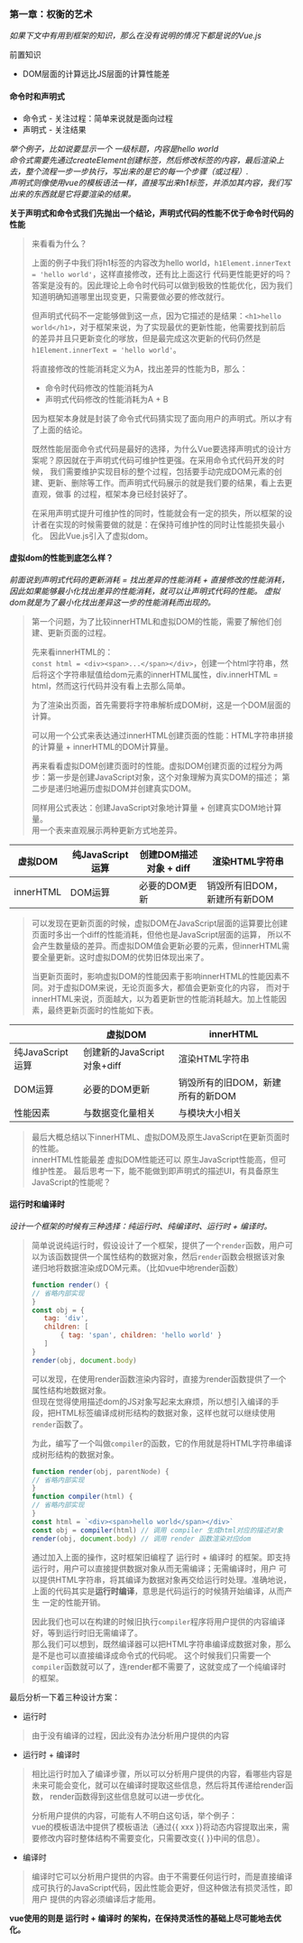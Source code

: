 ### 第一章：权衡的艺术
_如果下文中有用到框架的知识，那么在没有说明的情况下都是说的Vue.js_  

前置知识
 - DOM层面的计算远比JS层面的计算性能差

#### 命令时和声明式
 - 命令式 - 关注过程：简单来说就是面向过程
 - 声明式 - 关注结果

_举个例子，比如说要显示一个 一级标题，内容是hello world_  
_命令式需要先通过createElement创建标签，然后修改标签的内容，最后渲染上去，整个流程一步一步执行，写出来的是它的每一个步骤（或过程）._  
_声明式则像使用vue的模板语法一样，直接写出来h1标签，并添加其内容，我们写出来的东西就是它将要渲染的结果。_  

**关于声明式和命令式我们先抛出一个结论，声明式代码的性能不优于命令时代码的性能**  
> 来看看为什么？  
>
>   上面的例子中我们将h1标签的内容改为hello world，`h1Element.innerText = 'hello world'`，这样直接修改，还有比上面这行
>代码更性能更好的吗？答案是没有的。因此理论上命令时代码可以做到极致的性能优化，因为我们知道明确知道哪里出现变更，只需要做必要的修改就行。  
>
>   但声明式代码不一定能够做到这一点，因为它描述的是结果：`<h1>hello world</h1>`，对于框架来说，为了实现最优的更新性能，他需要找到前后
>的差异并且只更新变化的嗲放，但是最完成这次更新的代码仍然是`h1Element.innerText = 'hello world'`。  
>
>   将直接修改的性能消耗定义为A，找出差异的性能为B，那么：  
>   - 命令时代码修改的性能消耗为A
>   - 声明式代码修改的性能消耗为A + B
>
>   因为框架本身就是封装了命令式代码猜实现了面向用户的声明式。所以才有了上面的结论。  
>
>   既然性能层面命令式代码是最好的选择，为什么Vue要选择声明式的设计方案呢？原因就在于声明式代码可维护性更强。在采用命令式代码开发的时候，
>我们需要维护实现目标的整个过程，包括要手动完成DOM元素的创建、更新、删除等工作。而声明式代码展示的就是我们要的结果，看上去更直观，做事
>的过程，框架本身已经封装好了。  
>
>   在采用声明式提升可维护性的同时，性能就会有一定的损失，所以框架的设计者在实现的时候需要做的就是：在保持可维护性的同时让性能损失最小化。
>因此Vue.js引入了虚拟dom。

#### 虚拟dom的性能到底怎么样？
_前面说到声明式代码的更新消耗 = 找出差异的性能消耗 + 直接修改的性能消耗，因此如果能够最小化找出差异的性能消耗，就可以让声明式代码的性能。_
_虚拟dom就是为了最小化找出差异这一步的性能消耗而出现的。_  

>   第一个问题，为了比较innerHTML和虚拟DOM的性能，需要了解他们创建、更新页面的过程。  
>
>   先来看innerHTML的：  
>   `const html = <div><span>...</span></div>`，创建一个html字符串，然后将这个字符串赋值给dom元素的innerHTML属性，div.innerHTML
> = html，然而这行代码并没有看上去那么简单。  
>
>   为了渲染出页面，首先需要将字符串解析成DOM树，这是一个DOM层面的计算。  
>
>   可以用一个公式来表达通过innerHTML创建页面的性能：HTML字符串拼接的计算量 + innerHTML的DOM计算量。  
>
>   再来看看虚拟DOM创建页面时的性能。虚拟DOM创建页面的过程分为两步：第一步是创建JavaScript对象，这个对象理解为真实DOM的描述；
>第二步是递归地遍历虚拟DOM并创建真实DOM。  
>
>   同样用公式表达：创建JavaScript对象地计算量 + 创建真实DOM地计算量。  
>用一个表来直观展示两种更新方式地差异。

|虚拟DOM                 |纯JavaScript运算        |创建DOM描述对象 + diff        |渲染HTML字符串              |
|-----------------------|-----------------------|---------------------------|---------------------------|
|innerHTML              |DOM运算                 |必要的DOM更新                |销毁所有旧DOM，新建所有新DOM   |

>   可以发现在更新页面的时候，虚拟DOM在JavaScript层面的运算要比创建页面时多出一个diff的性能消耗，但他也是JavaScript层面的运算，
>所以不会产生数量级的差异。而虚拟DOM值会更新必要的元素，但innerHTML需要全量更新。这时虚拟DOM的优势旧体现出来了。  
>
>   当更新页面时，影响虚拟DOM的性能因素于影响innerHTML的性能因素不同。对于虚拟DOM来说，无论页面多大，都值会更新变化的内容，
>而对于innerHTML来说，页面越大，以为着更新世的性能消耗越大。加上性能因素，最终更新页面时的性能如下表。

|                       |虚拟DOM                     |innerHTML                  |
|-----------------------|---------------------------|---------------------------|
|纯JavaScript运算        |创建新的JavaScript对象+diff  |渲染HTML字符串              |
|DOM运算                 |必要的DOM更新               |销毁所有的旧DOM，新建所有的新DOM|
|性能因素                 |与数据变化量相关             |与模块大小相关               |
>   最后大概总结以下innerHTML、虚拟DOM及原生JavaScript在更新页面时的性能。  
>   innerHTML性能最差    虚拟DOM性能还可以    原生JavaScript性能高，但可维护性差。
>   最后思考一下，能不能做到即声明式的描述UI，有具备原生JavaScript的性能呢？  

#### 运行时和编译时
_设计一个框架的时候有三种选择：纯运行时、纯编译时、运行时 + 编译时。_  

>   简单说说纯运行时，假设设计了一个框架，提供了一个`render`函数，用户可以为该函数提供一个属性结构的数据对象，然后`render`函数会根据该对象
>递归地将数据渲染成DOM元素。（比如vue中地render函数）
>```javascript
>function render() {
> // 省略内部实现 
>}
>const obj = {
>    tag: 'div',
>    children: [   
>        { tag: 'span', children: 'hello world' }
>    ]
>}
>render(obj, document.body)
>```
>   可以发现，在使用render函数渲染内容时，直接为render函数提供了一个属性结构地数据对象。  
>   但现在觉得使用描述dom的JS对象写起来太麻烦，所以想引入编译的手段，把HTML标签编译成树形结构的数据对象，这样也就可以继续使用`render`函数了。
>
>   为此，编写了一个叫做`compiler`的函数，它的作用就是将HTML字符串编译成树形结构的数据对象。  
>```javascript
>function render(obj, parentNode) {
> // 省略内部实现 
>}
>function compiler(html) {
> // 省略内部实现 
>}
>const html = `<div><span>hello world</span></div>`
>const obj = compiler(html) // 调用 compiler 生成html对应的描述对象
>render(obj, document.body) // 调用 render 函数渲染对应dom
>```
>   通过加入上面的操作，这时框架旧编程了 运行时 + 编译时 的框架。即支持运行时，用户可以直接提供数据对象从而无需编译；无需编译时，用户
>可以提供HTML字符串，将其编译为数据对象再交给运行时处理。准确地说，上面的代码其实是**运行时编译**，意思是代码运行的时候猜开始编译，从而产生
>一定的性能开销。  
>
>   因此我们也可以在构建的时候旧执行`compiler`程序将用户提供的内容编译好，等到运行时旧无需编译了。  
>   那么我们可以想到，既然编译器可以把HTML字符串编译成数据对象，那么是不是也可以直接编译成命令式的代码呢。
>这个时候我们只需要一个`compiler`函数就可以了，连render都不需要了，这就变成了一个纯编译时的框架。

最后分析一下着三种设计方案：
 - 运行时
 > 由于没有编译的过程，因此没有办法分析用户提供的内容
 - 运行时 + 编译时
 > 相比运行时加入了编译步骤，所以可以分析用户提供的内容，看哪些内容是未来可能会变化，就可以在编译时提取这些信息，然后将其传递给render函数，
 >   render函数得到这些信息就可以进一步优化。  
 >
 >  分析用户提供的内容，可能有人不明白这句话，举个例子：  
 >vue的模板语法中提供了模板语法（通过{{ xxx }}将动态内容提取出来，需要修改内容时整体结构不需要变化，只需要改变{{ }}中间的信息）。
 - 编译时
 > 编译时它可以分析用户提供的内容。由于不需要任何运行时，而是直接编译成可执行的JavaScript代码，因此性能会更好，但这种做法有损灵活性，即用户
 >   提供的内容必须编译后才能用。

**vue使用的则是 运行时 + 编译时 的架构，在保持灵活性的基础上尽可能地去优化。**  

